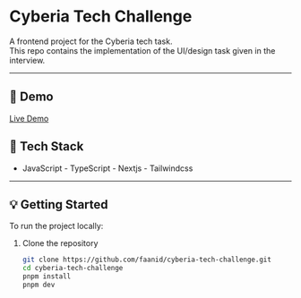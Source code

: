# Cyberia Tech Challenge

A frontend project for the Cyberia tech task.  
This repo contains the implementation of the UI/design task given in the interview.

---

## 🚀 Demo

[Live Demo](https://cyberia-tech-challenge.netlify.app/)

## 🧰 Tech Stack 
- JavaScript - TypeScript - Nextjs - Tailwindcss  

---

## 💡 Getting Started

To run the project locally:

1. Clone the repository  
   ```bash
   git clone https://github.com/faanid/cyberia-tech-challenge.git
   cd cyberia-tech-challenge
   pnpm install
   pnpm dev

